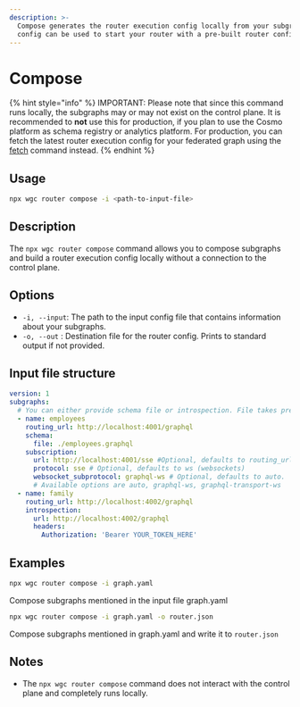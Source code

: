 ```yaml
---
description: >-
  Compose generates the router execution config locally from your subgraphs. The
  config can be used to start your router with a pre-built router config.
---
```


# Compose

{% hint style="info" %}
IMPORTANT: Please note that since this command runs locally, the subgraphs may or may not exist on the control plane. It is recommended to **not** use this for production, if you plan to use the Cosmo platform as schema registry or analytics platform. For production, you can fetch the latest router execution config for your federated graph using the [fetch](fetch.md) command instead.
{% endhint %}

## Usage

```bash
npx wgc router compose -i <path-to-input-file>
```

## Description

The `npx wgc router compose` command allows you to compose subgraphs and build a router execution config locally without a connection to the control plane.

## Options

* `-i, --input`: The path to the input config file that contains information about your subgraphs.
* `-o, --out` : Destination file for the router config. Prints to standard output if not provided.

## Input file structure

```yaml
version: 1
subgraphs:
  # You can either provide schema file or introspection. File takes precedence
  - name: employees
    routing_url: http://localhost:4001/graphql
    schema:
      file: ./employees.graphql
    subscription:
      url: http://localhost:4001/sse #Optional, defaults to routing_url
      protocol: sse # Optional, defaults to ws (websockets)
      websocket_subprotocol: graphql-ws # Optional, defaults to auto. 
      # Available options are auto, graphql-ws, graphql-transport-ws
  - name: family
    routing_url: http://localhost:4002/graphql
    introspection:
      url: http://localhost:4002/graphql
      headers:
        Authorization: 'Bearer YOUR_TOKEN_HERE'
```

## Examples

```bash
npx wgc router compose -i graph.yaml
```

Compose subgraphs mentioned in the input file graph.yaml

```bash
npx wgc router compose -i graph.yaml -o router.json
```

Compose subgraphs mentioned in graph.yaml and write it to `router.json`

## Notes

* The `npx wgc router compose` command does not interact with the control plane and completely runs locally.
